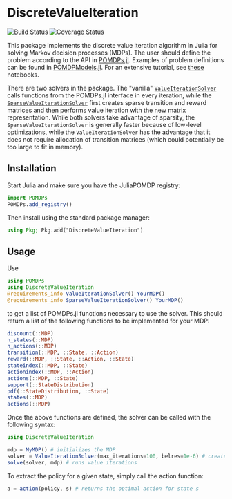 # DiscreteValueIteration

[![Build Status](https://travis-ci.org/JuliaPOMDP/DiscreteValueIteration.jl.svg?branch=master)](https://travis-ci.org/JuliaPOMDP/DiscreteValueIteration.jl)
[![Coverage Status](https://coveralls.io/repos/github/JuliaPOMDP/DiscreteValueIteration.jl/badge.svg?branch=master)](https://coveralls.io/github/JuliaPOMDP/DiscreteValueIteration.jl?branch=master)

This package implements the discrete value iteration algorithm in Julia for solving Markov decision processes (MDPs).
The user should define the problem according to the API in [POMDPs.jl](https://github.com/JuliaPOMDP/POMDPs.jl). Examples of
problem definitions can be found in [POMDPModels.jl](https://github.com/JuliaPOMDP/POMDPModels.jl). For an extensive tutorial, see [these](https://github.com/JuliaPOMDP/POMDPExamples.jl) notebooks.

There are two solvers in the package. The "vanilla" [`ValueIterationSolver`](src/vanilla.jl) calls functions from the POMDPs.jl interface in every iteration, while the [`SparseValueIterationSolver`](src/sparse.jl) first creates sparse transition and reward matrices and then performs value iteration with the new matrix representation. While both solvers take advantage of sparsity, the `SparseValueIterationSolver` is generally faster because of low-level optimizations, while the `ValueIterationSolver` has the advantage that it does not require allocation of transition matrices (which could potentially be too large to fit in memory).

## Installation

Start Julia and make sure you have the JuliaPOMDP registry:

```julia
import POMDPs
POMDPs.add_registry()
```

Then install using the standard package manager:

```julia
using Pkg; Pkg.add("DiscreteValueIteration")
```

## Usage

Use

```julia
using POMDPs
using DiscreteValueIteration
@requirements_info ValueIterationSolver() YourMDP()
@requirements_info SparseValueIterationSolver() YourMDP()
```

to get a list of POMDPs.jl functions necessary to use the solver. This should return a list of the following functions to be implemented for your MDP:

```julia
discount(::MDP)
n_states(::MDP)
n_actions(::MDP)
transition(::MDP, ::State, ::Action)
reward(::MDP, ::State, ::Action, ::State)
stateindex(::MDP, ::State)
actionindex(::MDP, ::Action)
actions(::MDP, ::State)
support(::StateDistribution)
pdf(::StateDistribution, ::State)
states(::MDP)
actions(::MDP)
```

Once the above functions are defined, the solver can be called with the following syntax:

```julia
using DiscreteValueIteration

mdp = MyMDP() # initializes the MDP
solver = ValueIterationSolver(max_iterations=100, belres=1e-6) # creates the solver
solve(solver, mdp) # runs value iterations
```

To extract the policy for a given state, simply call the action function:

```julia
a = action(policy, s) # returns the optimal action for state s
```
